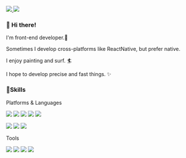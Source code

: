 <p>
<a href="https://velog.io/@jihs2113/" rel="nofollow">
<img src="https://img.shields.io/badge/-Blog-1877f2?style=flat-square&logo=Bloglovin&logoColor=white&link=https://velog.io/@jihs2113/"/>
</a>
<a href="mailto:jihs7917@gmail.com">
<img src="https://img.shields.io/badge/-Gmail-d14836?style=flat-square&logo=Gmail&logoColor=white&link=mailto:jihs7917@gmail.com"/>
</a>
</p>

### 👋 Hi there!
I'm front-end developer.🚀

Sometimes I develop cross-platforms like ReactNative, but prefer native.

I enjoy painting and surf. 🏄

I hope to develop precise and fast things. ✨

### 💪Skills
Platforms & Languages
<p>
<img src="https://img.shields.io/badge/JS-F7DF1E?style=flat-square&logo=JavaScript&logoColor=black"/>
<img src="https://img.shields.io/badge/React-61DAFB?style=flat-square&logo=React&logoColor=black"/>
<img src="https://img.shields.io/badge/ReactNative-61DAFB?style=flat-square&logo=React&logoColor=black"/>
<img src="https://img.shields.io/badge/TypeScript-3178C6?style=flat-square&logo=TypeScript&logoColor=white"/>
<img src="https://img.shields.io/badge/Vue-#20C997?style=flat-square&logo=Vue&logoColor=white"/>
</p>
<p>
<img src="https://img.shields.io/badge/Node.js-339933?style=flat-square&logo=Nodejst&logoColor=black"/>
<img src="https://img.shields.io/badge/Java-007396?style=flat-square&logo=Java&logoColor=white"/>
<img src="https://img.shields.io/badge/Spring-6DB33F?style=flat-square&logo=Spring&logoColor=black"/>
</p>

Tools
<p>
<img src="https://img.shields.io/badge/Firebase-FFCA28?style=flat-square&logo=Firebase&logoColor=black"/>
<img src="https://img.shields.io/badge/Git-F05032?style=flat-square&logo=Git&logoColor=white"/>
<img src="https://img.shields.io/badge/MySQL-4479A1?style=flat-square&logo=MySQL&logoColor=white"/>
<img src="https://img.shields.io/badge/AWS-232F3E?style=flat-square&logo=AmazonAws&logoColor=white"/>
</p>



<!--
**jihs2113/jihs2113** is a ✨ _special_ ✨ repository because its `README.md` (this file) appears on your GitHub profile.

Here are some ideas to get you started:

- 🔭 I’m currently working on ...
- 🌱 I’m currently learning ...
- 👯 I’m looking to collaborate on ...
- 🤔 I’m looking for help with ...
- 💬 Ask me about ...
- 📫 How to reach me: ...
- 😄 Pronouns: ...
- ⚡ Fun fact: ...
-->
